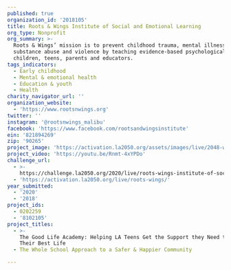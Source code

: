 ```yaml
---
published: true
organization_id: '2018105'
title: Roots & Wings Institute of Social and Emotional Learning
org_type: Nonprofit
org_summary: >-
  Roots & Wings’ mission is to prevent childhood trauma, mental illness,
  substance abuse and violence by teaching evidence-based psychological tools to
  children, teens, parents and educators.
tags_indicators:
  - Early childhood
  - Mental & emotional health
  - Education & youth
  - Health
charity_navigator_url: ''
organization_website:
  - 'https://www.rootsnwings.org'
twitter: ''
instagram: '@rootsnwings_malibu'
facebook: 'https://www.facebook.com/rootsandwingsinstitute'
ein: '821894269'
zip: '90265'
project_image: 'https://activation.la2050.org/assets/images/live/2048-wide/roots-wings.jpg'
project_video: 'https://youtu.be/Rnmt-4xYPDo'
challenge_url:
  - >-
    https://challenge.la2050.org/2020/live/roots-wings-institute-of-social-and-emotional-learning/
  - 'https://activation.la2050.org/live/roots-wings/'
year_submitted:
  - '2020'
  - '2018'
project_ids:
  - 0202259
  - '8102105'
project_titles:
  - >-
    The Good Life Academy: Helping LA Teens Get the Support they Need to Live
    Their Best Life
  - The Whole School Approach to a Safer & Happier Community

---
```

